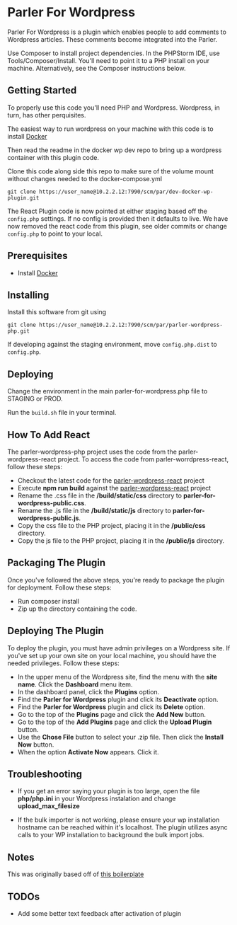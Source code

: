 # Parler For Wordpress
Parler For Wordpress is a plugin which enables people to add comments to Wordpress articles.
These comments become integrated into the Parler.

Use Composer to install project dependencies. In the PHPStorm IDE, use Tools/Composer/Install. You'll
need to point it to a PHP install on your machine. Alternatively, see the Composer instructions below.

Getting Started
---------------
To properly use this code you'll need PHP and Wordpress. Wordpress, in turn, has other perquisites.

The easiest way to run wordpress on your machine with this code is to install [Docker](https://docker.io)

Then read the readme in the docker wp dev repo to bring up a wordpress container with this plugin code. 

Clone this code along side this repo to make sure of the volume mount without changes needed to the docker-compose.yml

`git clone https://user_name@10.2.2.12:7990/scm/par/dev-docker-wp-plugin.git`

The React Plugin code is now pointed at either staging based off the `config.php` settings.
If no config is provided then it defaults to live.
We have now removed the react code from this plugin, see older commits or change `config.php` to point to your local.

Prerequisites
----------

* Install [Docker](https://docker.io)

Installing 
----------
Install this software from git using 

````
git clone https://user_name@10.2.2.12:7990/scm/par/parler-wordpress-php.git
````

If developing against the staging environment, move `config.php.dist` to `config.php`.

Deploying
---------

Change the environment in the main parler-for-wordpress.php file to STAGING or PROD.

Run the `build.sh` file in your terminal.

How To Add React
----------------
The parler-wordpress-php project uses the code from the parler-wordpress-react project. 
To access the code from parler-worrdpress-react, follow these steps:

* Checkout the latest code for the <u>parler-wordpress-react</u> project
* Execute <b>npm run build</b> against the <u>parler-wordpress-react</u> project
* Rename the .css file in the <b>/build/static/css</b> directory to <b>parler-for-wordpress-public.css</b>.
* Rename the .js file in the <b>/build/static/js</b> directory to <b>parler-for-wordpress-public.js</b>.
* Copy the css file to the PHP project, placing it in the <b>/public/css</b> directory.
* Copy the js file to the PHP project, placing it in the <b>/public/js</b> directory.

Packaging The Plugin
--------------------
 Once you've followed the above steps, you're ready to package the plugin for deployment. Follow these steps:
* Run composer install
* Zip up the directory containing the code.
 
Deploying The Plugin
--------------------
To deploy the plugin, you must have admin privileges on a Wordpress site. If you've set up your
own site on your local machine, you should have the needed privileges. Follow these steps:

* In the upper menu of the Wordpress site, find the menu with the <b>site name</b>. Click the <b>Dashboard</b> menu item.
* In the dashboard panel, click the <b>Plugins</b> option.
* Find the <b>Parler for Wordpress</b> plugin and click its <b>Deactivate</b> option.
* Find the <b>Parler for Wordpress</b> plugin and click its <b>Delete</b> option.
* Go to the top of the <b>Plugins</b> page and click the <b>Add New</b> button.
* Go to the top of the <b>Add Plugins</b> page and click the <b>Upload Plugin</b> button.
* Use the <b>Chose File</b> button to select your .zip file. Then click the <b>Install Now</b> button.
* When the option <b>Activate Now</b> appears. Click it.

Troubleshooting
----------------
* If you get an error saying your plugin is too large, open the file <b>php/php.ini</b> in your
 Wordpress instalation and change <b>upload_max_filesize</b>

* If the bulk importer is not working, please ensure your wp installation hostname can be reached within it's localhost. The plugin utilizes async calls to your WP installation to background the bulk import jobs.

Notes
-----
This was originally based off of [this boilerplate](https://github.com/tommcfarlin/WordPress-Plugin-Boilerplate)

TODOs
-----
 * Add some better text feedback after activation of plugin